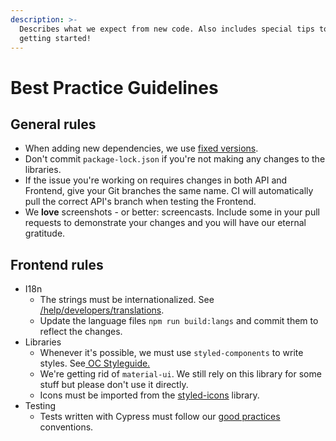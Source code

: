 ```yaml
---
description: >-
  Describes what we expect from new code. Also includes special tips to help you
  getting started!
---
```


# Best Practice Guidelines

## General rules

* When adding new dependencies, we use [fixed versions](https://docs.npmjs.com/about-semantic-versioning).
* Don't commit `package-lock.json` if you're not making any changes to the libraries.
* If the issue you're working on requires changes in both API and Frontend, give your Git branches the same name. CI will automatically pull the correct API's branch when testing the Frontend.
* We **love** screenshots - or better: screencasts. Include some in your pull requests to demonstrate your changes and you will have our eternal gratitude.

## Frontend rules

* I18n
  * The strings must be internationalized. See [/help/developers/translations](https://docs.opencollective.com/help/developers/translations).
  * Update the language files `npm run build:langs` and commit them to reflect the changes.
* Libraries
  * Whenever it's possible, we must use `styled-components` to write styles. See[ OC Styleguide.](https://styleguide.opencollective.com/)
  * We're getting rid of `material-ui`. We still rely on this library for some stuff but please don't use it directly.
  * Icons must be imported from the [styled-icons](http://styled-icons.js.org/) library.
* Testing
  * Tests written with Cypress must follow our [good practices](https://docs.opencollective.com/help/developers/testing-with-cypress) conventions.

